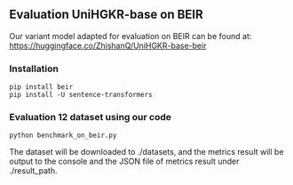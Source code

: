 ## Evaluation UniHGKR-base on BEIR

Our variant model adapted for evaluation on BEIR can be found at: https://huggingface.co/ZhishanQ/UniHGKR-base-beir

### Installation

```
pip install beir
pip install -U sentence-transformers
```

### Evaluation 12 dataset using our code
```
python benchmark_on_beir.py
```

The dataset will be downloaded to ./datasets, and the metrics result will be output to the console and the JSON file of metrics result under ./result_path.